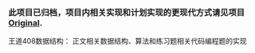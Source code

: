 ### 此项目已归档，项目内相关实现和计划实现的更现代方式请见项目[Original](https://github.com/FrozenLemonTee/original).

王道408数据结构：
正文相关数据结构、算法和练习题相关代码编程题的实现
